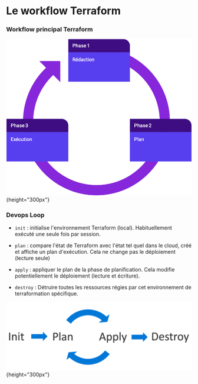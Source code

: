 # Le workflow Terraform

### Workflow principal Terraform


![](images/terraform/terraform-workflow.png){height="300px"}


### Devops Loop

- `init` : initialise l'environnement Terraform (local). Habituellement exécuté une seule fois par session.

- `plan` : compare l'état de Terraform avec l'état tel quel dans le cloud, créé et affiche un plan d'exécution. Cela ne change pas le déploiement (lecture seule)

- `apply` : appliquer le plan de la phase de planification. Cela modifie potentiellement le déploiement (lecture et écriture).

- `destroy` : Détruire toutes les ressources régies par cet environnement de terraformation spécifique.


![](images/terraform/devops-loop.png){height="300px"}


